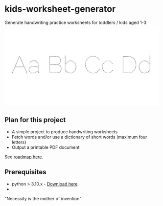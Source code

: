 # kids-worksheet-generator
Generate handwriting practice worksheets for toddlers / kids aged 1-3

![](images/proj_header.jpg)

## Plan for this project
- A simple project to produce handwriting worksheets
- Fetch words and/or use a dictionary of short words (maximum four letters)
- Output a printable PDF document

See [roadmap here](https://github.com/users/vazsingh/projects/1).

## Prerequisites
- python > 3.10.x - [Download here](https://www.python.org/downloads/)
- 
"Necessity is the mother of invention"
